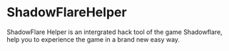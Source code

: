 # ShadowFlareHelper
ShadowFlare Helper is an intergrated hack tool of the game Shadowflare, help you to experience the game in a brand new easy way.
